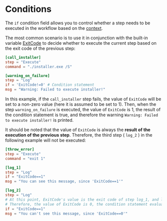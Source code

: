 # Conditions
The `if` condition field allows you to control whether a step needs to be executed in the workflow based on the [context](./2-context.md).

The most common scenario is to use it in conjunction with the built-in variable [ExitCode](/nep/definition/2-context.html#exitcode) to decide whether to execute the current step based on the exit code of the previous step:
```toml
[call_installer]
step = "Execute"
command = "./installer.exe /S"

[warning_on_failure]
step = "Log"
if = 'ExitCode!=0' # Condition statement
msg = "Warning: Failed to execute installer!"
```
In this example, if the `call_installer` step fails, the value of `ExitCode` will be set to a non-zero value (here it is assumed to be set to 1). Then, when the step `warning_on_failure` is executed, the value of `ExitCode` is 1, the result of the condition statement is true, and therefore the warning `Warning: Failed to execute installer!` is printed.

It should be noted that the value of `ExitCode` is always the **result of the execution of the previous step**. Therefore, the third step ( `log_2` ) in the following example will not be executed:
```toml
[throw_error]
step = "Execute"
command = "exit 1"

[log_1]
step = "Log"
if = "ExitCode==1"
msg = "You can see this message, since 'ExitCode==1'"

[log_2]
step = "Log"
# At this point, ExitCode's value is the exit code of step log_1, and log_1 was executed normally without errors
# Therefore, the value of ExitCode is 0, the condition statement evaluates to false, and this step will not be executed
if = "ExitCode==1"
msg = "You can't see this message, since 'ExitCode==0'"
```
